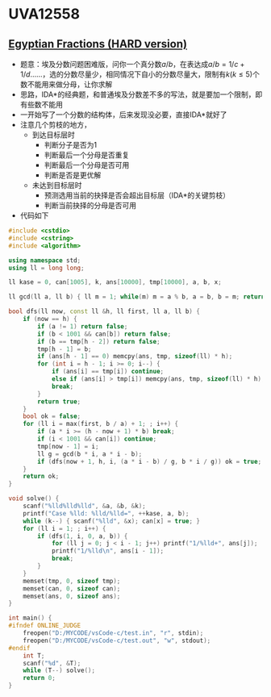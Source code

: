 # UVA12558


## [Egyptian Fractions (HARD version)](https://vjudge.net/problem/UVA-12558)

- 题意：埃及分数问题困难版，问你一个真分数$a/b$，在表达成$a/b = 1/c + 1/d ……$，选的分数尽量少，相同情况下自小的分数尽量大，限制有$k(k \le 5)$个数不能用来做分母，让你求解
- 思路，IDA*的经典题，和普通埃及分数差不多的写法，就是要加一个限制，即有些数不能用
- 一开始写了一个分数的结构体，后来发现没必要，直接IDA*就好了
- 注意几个剪枝的地方，
  - 到达目标层时
    - 判断分子是否为1
    - 判断最后一个分母是否重复
    - 判断最后一个分母是否可用
    - 判断是否是更优解
  - 未达到目标层时
    - 预测选用当前的抉择是否会超出目标层（IDA*的关键剪枝）
    - 判断当前抉择的分母是否可用
- 代码如下

```c++
#include <cstdio>
#include <cstring>
#include <algorithm>

using namespace std;
using ll = long long;

ll kase = 0, can[1005], k, ans[10000], tmp[10000], a, b, x;

ll gcd(ll a, ll b) { ll m = 1; while(m) m = a % b, a = b, b = m; return a; }

bool dfs(ll now, const ll &h, ll first, ll a, ll b) {
    if (now == h) {
        if (a != 1) return false;
        if (b < 1001 && can[b]) return false;
        if (b == tmp[h - 2]) return false;
        tmp[h - 1] = b;
        if (ans[h - 1] == 0) memcpy(ans, tmp, sizeof(ll) * h);
        for (int i = h - 1; i >= 0; i--) {
            if (ans[i] == tmp[i]) continue;
            else if (ans[i] > tmp[i]) memcpy(ans, tmp, sizeof(ll) * h); 
            break;
        }
        return true;
    }
    bool ok = false;
    for (ll i = max(first, b / a) + 1; ; i++) {
        if (a * i >= (h - now + 1) * b) break;
        if (i < 1001 && can[i]) continue;
        tmp[now - 1] = i;
        ll g = gcd(b * i, a * i - b);
        if (dfs(now + 1, h, i, (a * i - b) / g, b * i / g)) ok = true;
    }
    return ok;
}

void solve() {
    scanf("%lld%lld%lld", &a, &b, &k);
    printf("Case %lld: %lld/%lld=", ++kase, a, b);
    while (k--) { scanf("%lld", &x); can[x] = true; }
    for (ll i = 1; ; i++) {
        if (dfs(1, i, 0, a, b)) {
            for (ll j = 0; j < i - 1; j++) printf("1/%lld+", ans[j]);
            printf("1/%lld\n", ans[i - 1]);
            break;
        }
    }
    memset(tmp, 0, sizeof tmp);
    memset(can, 0, sizeof can);
    memset(ans, 0, sizeof ans);
}

int main() {
#ifndef ONLINE_JUDGE
    freopen("D:/MYCODE/vsCode-c/test.in", "r", stdin);
    freopen("D:/MYCODE/vsCode-c/test.out", "w", stdout);
#endif
    int T;
    scanf("%d", &T);
    while (T--) solve();
    return 0;
}
```

